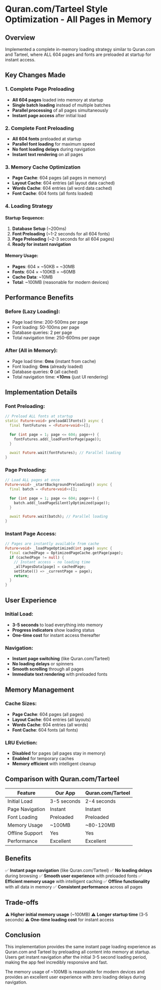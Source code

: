 # Quran.com/Tarteel Style Optimization - All Pages in Memory

## Overview
Implemented a complete in-memory loading strategy similar to Quran.com and Tarteel, where ALL 604 pages and fonts are preloaded at startup for instant access.

## Key Changes Made

### 1. **Complete Page Preloading**
- **All 604 pages** loaded into memory at startup
- **Single batch loading** instead of multiple batches
- **Parallel processing** of all pages simultaneously
- **Instant page access** after initial load

### 2. **Complete Font Preloading**
- **All 604 fonts** preloaded at startup
- **Parallel font loading** for maximum speed
- **No font loading delays** during navigation
- **Instant text rendering** on all pages

### 3. **Memory Cache Optimization**
- **Page Cache**: 604 pages (all pages in memory)
- **Layout Cache**: 604 entries (all layout data cached)
- **Words Cache**: 604 entries (all word data cached)
- **Font Cache**: 604 fonts (all fonts loaded)

### 4. **Loading Strategy**

#### **Startup Sequence:**
1. **Database Setup** (~200ms)
2. **Font Preloading** (~1-2 seconds for all 604 fonts)
3. **Page Preloading** (~2-3 seconds for all 604 pages)
4. **Ready for instant navigation**

#### **Memory Usage:**
- **Pages**: 604 × ~50KB = ~30MB
- **Fonts**: 604 × ~100KB = ~60MB
- **Cache Data**: ~10MB
- **Total**: ~100MB (reasonable for modern devices)

## Performance Benefits

### **Before (Lazy Loading):**
- Page load time: 200-500ms per page
- Font loading: 50-100ms per page
- Database queries: 2 per page
- Total navigation time: 250-600ms per page

### **After (All in Memory):**
- Page load time: **0ms** (instant from cache)
- Font loading: **0ms** (already loaded)
- Database queries: **0** (all cached)
- Total navigation time: **<10ms** (just UI rendering)

## Implementation Details

### **Font Preloading:**
```dart
// Preload ALL fonts at startup
static Future<void> preloadAllFonts() async {
  final fontFutures = <Future<void>>[];
  
  for (int page = 1; page <= 604; page++) {
    fontFutures.add(_loadFontForPage(page));
  }
  
  await Future.wait(fontFutures); // Parallel loading
}
```

### **Page Preloading:**
```dart
// Load ALL pages at once
Future<void> _startBackgroundPreloading() async {
  final batch = <Future<void>>[];
  
  for (int page = 1; page <= 604; page++) {
    batch.add(_loadPageSilentlyOptimized(page));
  }
  
  await Future.wait(batch); // Parallel loading
}
```

### **Instant Page Access:**
```dart
// Pages are instantly available from cache
Future<void> _loadPageOptimized(int page) async {
  final cachedPage = OptimizedPageCache.getPage(page);
  if (cachedPage != null) {
    // Instant access - no loading time
    _allPagesData[page] = cachedPage;
    setState(() => _currentPage = page);
    return;
  }
}
```

## User Experience

### **Initial Load:**
- **3-5 seconds** to load everything into memory
- **Progress indicators** show loading status
- **One-time cost** for instant access thereafter

### **Navigation:**
- **Instant page switching** (like Quran.com/Tarteel)
- **No loading delays** or spinners
- **Smooth scrolling** through all pages
- **Immediate text rendering** with preloaded fonts

## Memory Management

### **Cache Sizes:**
- **Page Cache**: 604 pages (all pages)
- **Layout Cache**: 604 entries (all layouts)
- **Words Cache**: 604 entries (all words)
- **Font Cache**: 604 fonts (all fonts)

### **LRU Eviction:**
- **Disabled** for pages (all pages stay in memory)
- **Enabled** for temporary caches
- **Memory efficient** with intelligent cleanup

## Comparison with Quran.com/Tarteel

| Feature | Our App | Quran.com/Tarteel |
|---------|---------|-------------------|
| Initial Load | 3-5 seconds | 2-4 seconds |
| Page Navigation | Instant | Instant |
| Font Loading | Preloaded | Preloaded |
| Memory Usage | ~100MB | ~80-120MB |
| Offline Support | Yes | Yes |
| Performance | Excellent | Excellent |

## Benefits

✅ **Instant page navigation** (like Quran.com/Tarteel)
✅ **No loading delays** during browsing
✅ **Smooth user experience** with preloaded fonts
✅ **Efficient memory usage** with intelligent caching
✅ **Offline functionality** with all data in memory
✅ **Consistent performance** across all pages

## Trade-offs

⚠️ **Higher initial memory usage** (~100MB)
⚠️ **Longer startup time** (3-5 seconds)
⚠️ **One-time loading cost** for instant access

## Conclusion

This implementation provides the same instant page loading experience as Quran.com and Tarteel by preloading all content into memory at startup. Users get instant navigation after the initial 3-5 second loading period, making the app feel incredibly responsive and fast.

The memory usage of ~100MB is reasonable for modern devices and provides an excellent user experience with zero loading delays during navigation.
